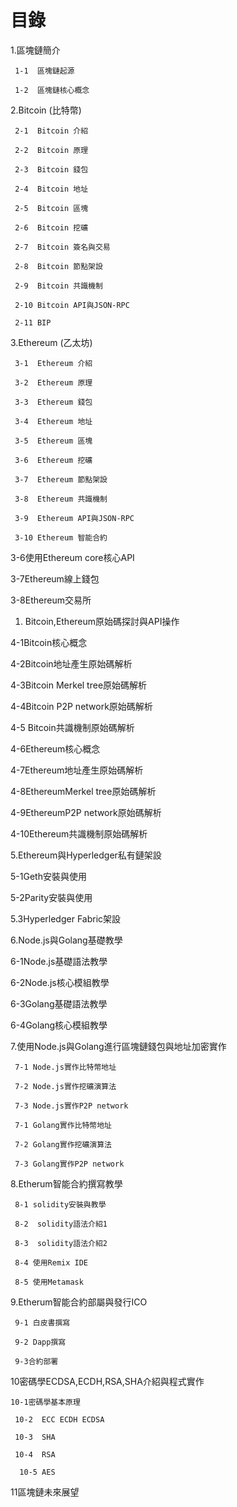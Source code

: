 # 目錄

1.區塊鏈簡介

```
 1-1  區塊鏈起源

 1-2  區塊鏈核心概念
```

2.Bitcoin \(比特幣\)

```
 2-1  Bitcoin 介紹

 2-2  Bitcoin 原理

 2-3  Bitcoin 錢包

 2-4  Bitcoin 地址

 2-5  Bitcoin 區塊
 
 2-6  Bitcoin 挖礦

 2-7  Bitcoin 簽名與交易

 2-8  Bitcoin 節點架設

 2-9  Bitcoin 共識機制

 2-10 Bitcoin API與JSON-RPC
 
 2-11 BIP
```

3.Ethereum \(乙太坊\)

```
 3-1  Ethereum 介紹
 
 3-2  Ethereum 原理
 
 3-3  Ethereum 錢包

 3-4  Ethereum 地址

 3-5  Ethereum 區塊

 3-6  Ethereum 挖礦

 3-7  Ethereum 節點架設

 3-8  Ethereum 共識機制

 3-9  Ethereum API與JSON-RPC
  
 3-10 Ethereum 智能合約 
```





3-6使用Ethereum core核心API

3-7Ethereum線上錢包

3-8Ethereum交易所

1. Bitcoin,Ethereum原始碼探討與API操作

4-1Bitcoin核心概念

4-2Bitcoin地址產生原始碼解析

4-3Bitcoin Merkel tree原始碼解析

4-4Bitcoin P2P network原始碼解析

4-5 Bitcoin共識機制原始碼解析

4-6Ethereum核心概念

4-7Ethereum地址產生原始碼解析

4-8EthereumMerkel tree原始碼解析

4-9EthereumP2P network原始碼解析

4-10Ethereum共識機制原始碼解析

5.Ethereum與Hyperledger私有鏈架設

5-1Geth安裝與使用

5-2Parity安裝與使用

5.3Hyperledger Fabric架設

6.Node.js與Golang基礎教學

6-1Node.js基礎語法教學

6-2Node.js核心模組教學

6-3Golang基礎語法教學

6-4Golang核心模組教學

7.使用Node.js與Golang進行區塊鏈錢包與地址加密實作

```
 7-1 Node.js實作比特幣地址

 7-2 Node.js實作挖礦演算法

 7-3 Node.js實作P2P network

 7-1 Golang實作比特幣地址

 7-2 Golang實作挖礦演算法

 7-3 Golang實作P2P network
```

8.Etherum智能合約撰寫教學

```
 8-1 solidity安裝與教學

 8-2  solidity語法介紹1

 8-3  solidity語法介紹2

 8-4 使用Remix IDE

 8-5 使用Metamask
```

9.Etherum智能合約部屬與發行ICO

```
 9-1 白皮書撰寫

 9-2 Dapp撰寫

 9-3合約部署
```

10密碼學ECDSA,ECDH,RSA,SHA介紹與程式實作

```
10-1密碼學基本原理

 10-2  ECC ECDH ECDSA

 10-3  SHA

 10-4  RSA

  10-5 AES
```

11區塊鏈未來展望

